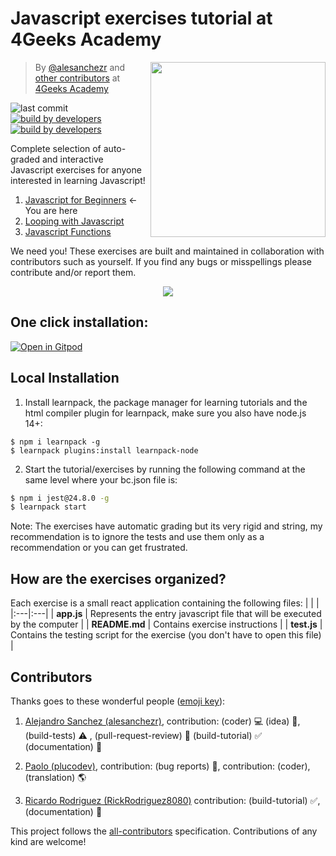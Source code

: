 # Javascript exercises tutorial at 4Geeks Academy

<a href="https://www.4geeksacademy.co"><img height="280" align="right" src="https://github.com/4GeeksAcademy/javascript-beginner-exercises-tutorial/blob/master/js-bg-badge.png"></a>

> By [@alesanchezr](https://twitter.com/alesanchezr) and [other contributors](https://github.com/4GeeksAcademy/javascript-arrays-exercises-tutorial/graphs/contributors) at [4Geeks Academy](https://4geeksacademy.co/)

![last commit](https://img.shields.io/github/last-commit/4geeksacademy/javascript-beginner-exercises-tutorial)
[![build by developers](https://img.shields.io/badge/build_by-Developers-blue)](https://breatheco.de)
[![build by developers](https://img.shields.io/twitter/follow/4geeksacademy?style=social&logo=twitter)](https://twitter.com/4geeksacademy)

Complete selection of auto-graded and interactive Javascript exercises for anyone interested in learning Javascript!

<ol>
  <li><a href="https://github.com/4GeeksAcademy/javascript-beginner-exercises-tutorial">Javascript for Beginners</a> ← You are here</li>
  <li><a href="https://github.com/4GeeksAcademy/javascript-arrays-exercises-tutorial">Looping with Javascript</a></li>
  <li><a href="https://github.com/4GeeksAcademy/javascript-functions-exercises-tutorial">Javascript Functions</a></li>
</ol>

We need you! These exercises are built and maintained in collaboration with contributors such as yourself. If you find any bugs or misspellings please contribute and/or report them.

<p align="center">
  <img src="https://raw.githubusercontent.com/4GeeksAcademy/react-exercises/master/preview.gif">
</p>

<h2>One click installation:</h2>

[![Open in Gitpod](https://gitpod.io/button/open-in-gitpod.svg)](https://gitpod.io#https://github.com/4GeeksAcademy/javascript-beginner-exercises-tutorial.git)


## Local Installation

1. Install learnpack, the package manager for learning tutorials and the html compiler plugin for learnpack, make sure you also have node.js 14+:

```
$ npm i learnpack -g
$ learnpack plugins:install learnpack-node
```

2. Start the tutorial/exercises by running the following command at the same level where your bc.json file is:

```sh
$ npm i jest@24.8.0 -g
$ learnpack start
```

Note: The exercises have automatic grading but its very rigid and string, my recommendation is to ignore the tests and use them only as a recommendation or you can get frustrated.

## How are the exercises organized?

Each exercise is a small react application containing the following files:
|    |    |
|:---|:---|
| **app.js** | Represents the entry javascript file that will be executed by the computer |
| **README.md** | Contains exercise instructions |
| **test.js** | Contains the testing script for the exercise (you don't have to open this file) |

## Contributors

Thanks goes to these wonderful people ([emoji key](https://github.com/kentcdodds/all-contributors#emoji-key)):

1. [Alejandro Sanchez (alesanchezr)](https://github.com/alesanchezr), contribution: (coder) 💻  (idea) 🤔, (build-tests) ⚠️ , (pull-request-review) 👀 (build-tutorial) ✅ (documentation) 📖

2. [Paolo (plucodev)](https://github.com/plucodev), contribution: (bug reports) 🐛, contribution: (coder), (translation) 🌎

3. [Ricardo Rodriguez (RickRodriguez8080)](https://github.com/RickRodriguez8080) contribution: (build-tutorial) ✅, (documentation) 📖

This project follows the [all-contributors](https://github.com/kentcdodds/all-contributors) specification. Contributions of any kind are welcome!
